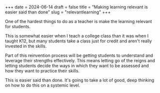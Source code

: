 +++
date = 2024-06-14
draft = false
title = "Making learning relevant is easier said than done"
slug = "relevantlearning"
+++

One of the hardest things to do as a teacher is make the learning relevant for students.

This is somewhat easier when I teach a college class than it was when I taught K12, but many students take a class just for credit and aren't really invested in the skills.

Part of this reinvention process will be getting students to understand and leverage their strengths effectively. This means letting go of the reigns and letting students decide the ways in which they want to be assessed and how they want to practice their skills.

This is easier said than done. It's going to take a lot of good, deep thinking on how to do this on a systemic level.